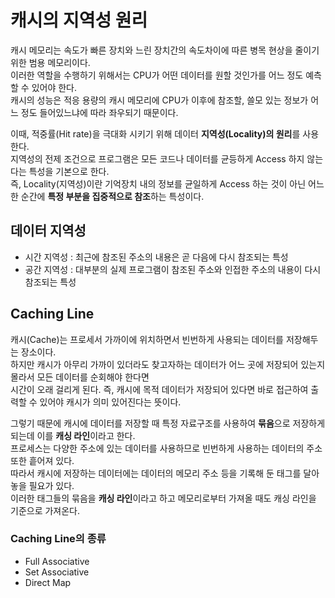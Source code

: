 # 캐시의 지역성 원리

캐시 메모리는 속도가 빠른 장치와 느린 장치간의 속도차이에 따른 병목 현상을 줄이기 위한 범용 메모리이다.</br>
이러한 역할을 수행하기 위해서는 CPU가 어떤 데이터를 원할 것인가를 어느 정도 예측할 수 있어야 한다.</br>
캐시의 성능은 적응 용량의 캐시 메모리에 CPU가 이후에 참조할, 쓸모 있는 정보가 어느 정도 들어있느냐에 따라 좌우되기 때문이다.

이때, 적중률(Hit rate)을 극대화 시키기 위해 데이터 **지역성(Locality)의 원리**를 사용한다.</br>
지역성의 전제 조건으로 프로그램은 모든 코드나 데이터를 균등하게 Access 하지 않는다는 특성을 기본으로 한다.</br>
즉, Locality(지역성)이란 기억장치 내의 정보를 균일하게 Access 하는 것이 아닌 어느 한 순간에 **특정 부분을 집중적으로 참조**하는 특성이다.


## 데이터 지역성
* 시간 지역성 : 최근에 참조된 주소의 내용은 곧 다음에 다시 참조되는 특성
* 공간 지역성 : 대부분의 실제 프로그램이 참조된 주소와 인접한 주소의 내용이 다시 참조되는 특성

## Caching Line

캐시(Cache)는 프로세서 가까이에 위치하면서 빈번하게 사용되는 데이터를 저장해두는 장소이다.</br>
하지만 캐시가 아무리 가까이 있더라도 찾고자하는 데이터가 어느 곳에 저장되어 있는지 몰라서 모든 데이터를 순회해야 한다면</br>
시간이 오래 걸리게 된다. 즉, 캐시에 목적 데이터가 저장되어 있다면 바로 접근하여 출력할 수 있어야 캐시가 의미 있어진다는 뜻이다.

그렇기 때문에 캐시에 데이터를 저장할 때 특정 자료구조를 사용하여 **묶음**으로 저장하게 되는데 이를 **캐싱 라인**이라고 한다.</br>
프로세스는 다양한 주소에 있는 데이터를 사용하므로 빈번하게 사용하는 데이터의 주소 또한 흩어져 있다.</br>
따라서 캐시에 저장하는 데이터에는 데이터의 메모리 주소 등을 기록해 둔 태그를 달아놓을 필요가 있다.</br>
이러한 태그들의 묶음을 **캐싱 라인**이라고 하고 메모리로부터 가져올 때도 캐싱 라인을 기준으로 가져온다.</br>

### Caching Line의 종류
* Full Associative
* Set Associative
* Direct Map
